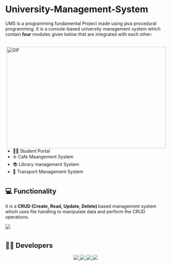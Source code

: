 
# University-Management-System

UMS is a programming fundamental Project made using java procedural programming. It is a console-based universtiy management system which contain <b>four</b> modules given below that are integrated with each other: <br> <br> 

<img align="right" alt="GIF" src="https://user-images.githubusercontent.com/87219816/151001483-b7815531-2146-4e2b-9a7c-5a26cd1f9bc5.jpg" width="500" height="320" />

- 🙋‍♂️ Student Portal
- ☕ Cafe Maangement System
- 📚 Library management System
- 🚌 Transport Management System <br>

# 

## 💻 Functionality
 It is a <b>CRUD (Create, Read, Update, Delete) </b> based management
system which uses file handling to 
manipulate data and perform the CRUD operations. 

<!--Typing Animation!-->
 <img src="https://readme-typing-svg.herokuapp.com?font=Open+Sans&color000&width=500&lines=Show+Some+Love+By+Giving+it+A+⭐.." >

# 
<!--Developers Account!-->
## 👨‍💻 Developers 

<div align="center">
 <a href="https://github.com/m-qasim-ali">
    <img src="https://img.shields.io/badge/Qasim_Ali-000.svg?&style=for-the-badge&logo=github&logoColor=white" />
 </a>
 <a href="https://github.com/Daoud-Hussain">
    <img src="https://img.shields.io/badge/Daoud_Hussain-000.svg?&style=for-the-badge&logo=github&logoColor=white" />
 </a> 
 <a href="https://github.com/shahism">
    <img src="https://img.shields.io/badge/Shahzaneer_Ahmed-000.svg?&style=for-the-badge&logo=github&logoColor=white" />
 </a>
 <a href="https://github.com/Sameem-Amjad">
    <img src="https://img.shields.io/badge/Sameem_Amjad-000.svg?&style=for-the-badge&logo=github&logoColor=white" />
 </a>
 
 </div>
 <div align="center" >
 </div>
 
 #
